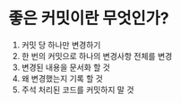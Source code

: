 # 좋은 커밋이란 무엇인가?



1. 커밋 당 하나만 변경하기
2. 한 번의 커밋으로 하나의 변경사항 전체를 변경
3. 변경된 내용을 문서화 할 것
4. 왜 변경했는지 기록 할 것
5. 주석 처리된 코드를 커밋하지 말 것

